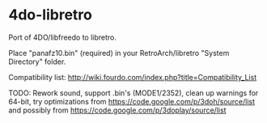 4do-libretro
============

Port of 4DO/libfreedo to libretro.

Place "panafz10.bin" (required) in your RetroArch/libretro "System Directory" folder.

Compatibility list: http://wiki.fourdo.com/index.php?title=Compatibility_List

TODO: Rework sound, support .bin's (MODE1/2352), clean up warnings for 64-bit, try optimizations from https://code.google.com/p/3doh/source/list and possibly from https://code.google.com/p/3doplay/source/list

 